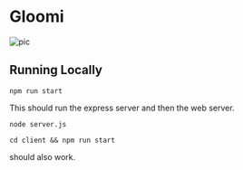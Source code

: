 # Gloomi

![pic](https://i.gyazo.com/e53073718d093fcd9995ee691d2bc7a7.png)

## Running Locally

```
npm run start
```

This should run the express server and then the web server.

```
node server.js
```

```
cd client && npm run start
```

should also work.
